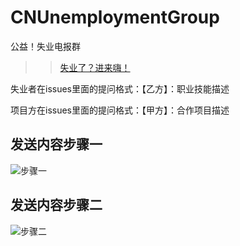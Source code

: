 # CNUnemploymentGroup
公益！失业电报群
>> [失业了？进来嗨！](https://t.me/CNUeParty)

失业者在issues里面的提问格式：【乙方】：职业技能描述

项目方在issues里面的提问格式：【甲方】：合作项目描述

## 发送内容步骤一
![步骤一](https://github.com/ZhaoValue0/CNUnemploymentGroup/blob/master/IssueStep1.png)
## 发送内容步骤二
![步骤二](https://github.com/ZhaoValue0/CNUnemploymentGroup/blob/master/IssueStep2.png)
